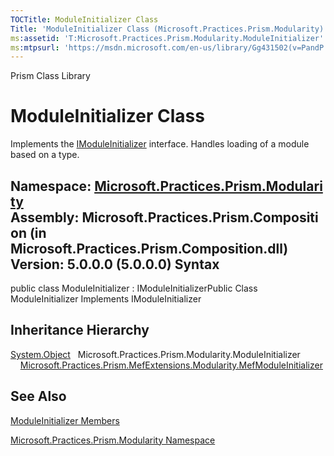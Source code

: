 ```yaml
---
TOCTitle: ModuleInitializer Class
Title: 'ModuleInitializer Class (Microsoft.Practices.Prism.Modularity)'
ms:assetid: 'T:Microsoft.Practices.Prism.Modularity.ModuleInitializer'
ms:mtpsurl: 'https://msdn.microsoft.com/en-us/library/Gg431502(v=PandP.50)'
---
```


Prism Class Library

ModuleInitializer Class
=======================

Implements the [IModuleInitializer](https://msdn.microsoft.com/t:microsoft.practices.prism.modularity.imoduleinitializer) interface. Handles loading of a module based on a type.

**Namespace:** [Microsoft.Practices.Prism.Modularity](https://msdn.microsoft.com/n:microsoft.practices.prism.modularity)
**Assembly:** Microsoft.Practices.Prism.Composition (in Microsoft.Practices.Prism.Composition.dll) Version: 5.0.0.0 (5.0.0.0)
Syntax
------

<span id="syntaxToggle"></span>public class ModuleInitializer : IModuleInitializerPublic Class ModuleInitializer Implements IModuleInitializer

Inheritance Hierarchy
---------------------

<span id="familyToggle"></span>[System.Object](http://msdn2.microsoft.com/en-us/library/e5kfa45b)
  Microsoft.Practices.Prism.Modularity.ModuleInitializer
    [Microsoft.Practices.Prism.MefExtensions.Modularity.MefModuleInitializer](https://msdn.microsoft.com/t:microsoft.practices.prism.mefextensions.modularity.mefmoduleinitializer)

See Also
--------

<span id="seeAlsoToggle"></span>
[ModuleInitializer Members](https://msdn.microsoft.com/allmembers.t:microsoft.practices.prism.modularity.moduleinitializer)

[Microsoft.Practices.Prism.Modularity Namespace](https://msdn.microsoft.com/n:microsoft.practices.prism.modularity)
